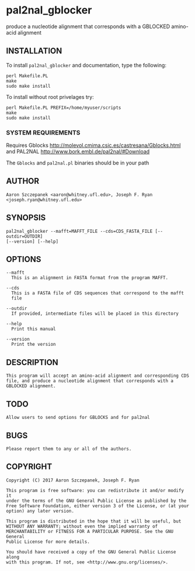 # pal2nal_gblocker
produce a nucleotide alignment that corresponds with a GBLOCKED amino-acid alignment

## INSTALLATION

To install `pal2nal_gblocker` and documentation, type the following:

    perl Makefile.PL
    make
    sudo make install

To install without root privelages try:

    perl Makefile.PL PREFIX=/home/myuser/scripts
    make
    sudo make install

### SYSTEM REQUIREMENTS

Requires Gblocks http://molevol.cmima.csic.es/castresana/Gblocks.html
and PAL2NAL http://www.bork.embl.de/pal2nal/#Download

The `Gblocks` and `pal2nal.pl` binaries should be in your path

## AUTHOR
    Aaron Szczepanek <aaron@whitney.ufl.edu>, Joseph F. Ryan
    <joseph.ryan@whitney.ufl.edu>

## SYNOPSIS
    pal2nal_gblocker --mafft=MAFFT_FILE --cds=CDS_FASTA_FILE [--outdir=OUTDIR]
    [--version] [--help]

## OPTIONS
    --mafft
      This is an alignment in FASTA format from the program MAFFT.

    --cds
      This is a FASTA file of CDS sequences that correspond to the mafft
      file

    --outdir
      If provided, intermediate files will be placed in this directory

    --help
      Print this manual

    --version
      Print the version

## DESCRIPTION
    This program will accept an amino-acid alignment and corresponding CDS
    file, and produce a nucleotide alignment that corresponds with a
    GBLOCKED alignment.

## TODO
    Allow users to send options for GBLOCKS and for pal2nal

## BUGS
    Please report them to any or all of the authors.

## COPYRIGHT
    Copyright (C) 2017 Aaron Szczepanek, Joseph F. Ryan

    This program is free software: you can redistribute it and/or modify it
    under the terms of the GNU General Public License as published by the
    Free Software Foundation, either version 3 of the License, or (at your
    option) any later version.

    This program is distributed in the hope that it will be useful, but
    WITHOUT ANY WARRANTY; without even the implied warranty of
    MERCHANTABILITY or FITNESS FOR A PARTICULAR PURPOSE. See the GNU General
    Public License for more details.

    You should have received a copy of the GNU General Public License along
    with this program. If not, see <http://www.gnu.org/licenses/>.
